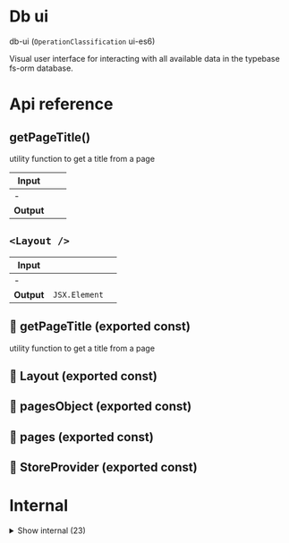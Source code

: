 # Db ui

db-ui (`OperationClassification` ui-es6)

Visual user interface for interacting with all available data in the typebase fs-orm database.




# Api reference

## getPageTitle()

utility function to get a title from a page


| Input      |    |    |
| ---------- | -- | -- |
| - | | |
| **Output** |    |    |



## `<Layout />`

| Input      |    |    |
| ---------- | -- | -- |
| - | | |
| **Output** | `JSX.Element`   |    |



## 📄 getPageTitle (exported const)

utility function to get a title from a page


## 📄 Layout (exported const)

## 📄 pagesObject (exported const)

## 📄 pages (exported const)

## 📄 StoreProvider (exported const)

# Internal

<details><summary>Show internal (23)</summary>
    
  # `<DbMenu />`




| Input      |    |    |
| ---------- | -- | -- |
| - | | |
| **Output** | `JSX.Element`   |    |



## getDataParameterNames()

| Input      |    |    |
| ---------- | -- | -- |
| properties | `SchemaProperty`[] |  |
| **Output** |    |    |



## `<IndexInstanceContainer />`

container for any index instance that needs to be rendered in the explore page


| Input      |    |    |
| ---------- | -- | -- |
| - | | |
| **Output** | `JSX.Element`   |    |



## `<MenuItem />`

| Input      |    |    |
| ---------- | -- | -- |
| - | | |
| **Output** | `JSX.Element`   |    |



## `<ModelComponent />`

In the table headings, all xxxSlug, xxxId etc should be called xxx.

In the table values, all slugs and ids should show the name of the instance of the refered model.

It has to be possible to navigate to an id or slug using `#[id] or #[slug]` in the URL, just add div ids to all rows


| Input      |    |    |
| ---------- | -- | -- |
| {
  modelName,
  highlight,
} | { modelName?: string, <br />highlight: { slug?: string, <br />id?: string, <br /> }, <br /> } |  |
| **Output** | `JSX.Element`   |    |



## `<Page />`

| Input      |    |    |
| ---------- | -- | -- |
| - | | |
| **Output** | `JSX.Element`   |    |



## `<SimplifiedSchemaFormDebug />`

| Input      |    |    |
| ---------- | -- | -- |
| {
  parameters,
  values,
} | { parameters?: `FunctionParameter`[], <br />values: {  }[], <br /> } |  |
| **Output** | `JSX.Element`   |    |



## `<UpsertForm />`

TODO: Provide all the fetched data with `hasMore` and `fetchAll` to the `SimplifiedJsonForm`


| Input      |    |    |
| ---------- | -- | -- |
| props | { simplifiedSchema: `SimplifiedSchema`, <br />instance: {  }, <br />referencableModelNames?: string[], <br />projectRelativeStorageFilePath: string, <br /> } |  |
| **Output** | `JSX.Element`   |    |



## useGetDbModelQuery()

| Input      |    |    |
| ---------- | -- | -- |
| - | | |
| **Output** | {  }   |    |



## useReferencableModelDataQuery()

| Input      |    |    |
| ---------- | -- | -- |
| - | | |
| **Output** | {  }   |    |



## useUrl()

| Input      |    |    |
| ---------- | -- | -- |
| - | | |
| **Output** |    |    |



## 📄 DbMenu (exported const)

## 📄 getDataParameterNames (exported const)

## 📄 IndexInstanceContainer (exported const)

container for any index instance that needs to be rendered in the explore page


## 📄 initialValues (exported const)

## 📄 MenuItem (exported const)

## 📄 ModelComponent (exported const)

In the table headings, all xxxSlug, xxxId etc should be called xxx.

In the table values, all slugs and ids should show the name of the instance of the refered model.

It has to be possible to navigate to an id or slug using `#[id] or #[slug]` in the URL, just add div ids to all rows


## 📄 SimplifiedSchemaFormDebug (exported const)

## 📄 UpsertForm (exported const)

TODO: Provide all the fetched data with `hasMore` and `fetchAll` to the `SimplifiedJsonForm`


## 📄 useGetDbModelQuery (exported const)

## 📄 useReferencableModelDataQuery (exported const)

## 📄 useStore (exported const)

## 📄 useUrl (exported const)

  </details>

